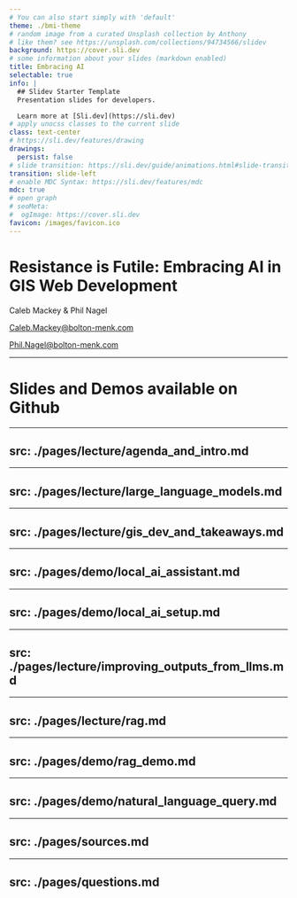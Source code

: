 ```yaml
---
# You can also start simply with 'default'
theme: ./bmi-theme
# random image from a curated Unsplash collection by Anthony
# like them? see https://unsplash.com/collections/94734566/slidev
background: https://cover.sli.dev
# some information about your slides (markdown enabled)
title: Embracing AI
selectable: true
info: |
  ## Slidev Starter Template
  Presentation slides for developers.

  Learn more at [Sli.dev](https://sli.dev)
# apply unocss classes to the current slide
class: text-center
# https://sli.dev/features/drawing
drawings:
  persist: false
# slide transition: https://sli.dev/guide/animations.html#slide-transitions
transition: slide-left
# enable MDC Syntax: https://sli.dev/features/mdc
mdc: true
# open graph
# seoMeta:
#  ogImage: https://cover.sli.dev
favicon: /images/favicon.ico
---
```


# Resistance is Futile: Embracing AI in GIS Web Development

Caleb Mackey & Phil Nagel


[Caleb.Mackey@bolton-menk.com](mailto:caleb.mackey@bolton-menk.com)

[Phil.Nagel@bolton-menk.com](mailto:phil.nagel@bolton-menk.com)
<div>
<QRCode />

</div>

---

# Slides and Demos available on Github

<QRCode url="https://github.com/Bolton-and-Menk-GIS/gislis-2025-ai-workshop" />

---
src: ./pages/lecture/agenda_and_intro.md
---

---
src: ./pages/lecture/large_language_models.md
---

---
src: ./pages/lecture/gis_dev_and_takeaways.md
---

---
src: ./pages/demo/local_ai_assistant.md
---

---
src: ./pages/demo/local_ai_setup.md
---

---
src: ./pages/lecture/improving_outputs_from_llms.md
---

---
src: ./pages/lecture/rag.md
---

---
src: ./pages/demo/rag_demo.md
---

---
src: ./pages/demo/natural_language_query.md
---

---
src: ./pages/sources.md
---

---
src: ./pages/questions.md
---

<Toc text-sm minDepth="1" maxDepth="2" />
